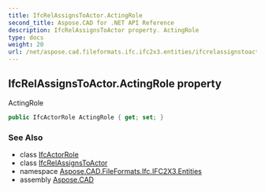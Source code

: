 ```yaml
---
title: IfcRelAssignsToActor.ActingRole
second_title: Aspose.CAD for .NET API Reference
description: IfcRelAssignsToActor property. ActingRole
type: docs
weight: 20
url: /net/aspose.cad.fileformats.ifc.ifc2x3.entities/ifcrelassignstoactor/actingrole/
---
```

## IfcRelAssignsToActor.ActingRole property

ActingRole

```csharp
public IfcActorRole ActingRole { get; set; }
```

### See Also

* class [IfcActorRole](../../ifcactorrole/)
* class [IfcRelAssignsToActor](../)
* namespace [Aspose.CAD.FileFormats.Ifc.IFC2X3.Entities](../../ifcrelassignstoactor/)
* assembly [Aspose.CAD](../../../)


